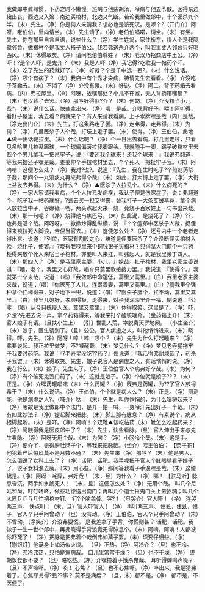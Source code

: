 <!-- { "loadSidebar": true } -->
我做郞中眞熟惯，下药之时不懒慢。热病与他柴胡汤，冷病与他五苓散。医得东边纔出丧，西边又入殓；南边买棺材，北边又气断。若论我里做郞中，十个医杀九个半。（末）先生。（净）你是何人来请我？想必也是该死汉。是啰个?（开门介）阿呀，老伯伯，里向请坐。（末）先生请了。（净）老伯伯唱喏，请坐。（末）有坐。先生，你在那里自言自语，说些什么？（净）学生姓翁，家住桥东，烧人个是我隔壁邻舍，做棺材个是我丈人搭子伯公。我若弗送杀介两个，叫我里丈人邻舍只好喝西风。（末）休得取矣。（净）请问老伯伯尊姓？（末）老汉乃招商店中王公。（净）吓！?是个人吓，是鬼介？（末）我是人吓（净）我记得?吃歇我一帖药个吓。（末）吃了先生的药就好了。（净）好哉？个是千中选一厾?。（末）什么说话。（净）啰个有病了？（末）我店中有个秀才染病，特请先生去看看。（净）介没吃子茶勒去。（末）不消了（净）介没有慢。（末）好说。（净）阿二，背子药箱去看病。（内）弗拉屋里。（净）阿呀，故嘿那处？小儿不在家，无人背药箱嘿那？（末）老汉背了去罢。（净）那哼好得罪?介？（末）何妨。（净）介没权当小儿哉?。（末）说什么话。快些拿出来。（净）噢，是哉。介嘿背好子。喂！阿听得，看好子屋里，我去看个病就来个？有人来请我看病，上子水牌嘿是哉（内）是哉。（净走出门介）（末）先生，打这条路走了罢。（净）走弗得，走弗得。（末）为何？（净）几里医杀子人个哉，打坛上走子罢。（末）使得。（净）王伯伯，此地▲做一出话靶拉里。（末）什么话靶？（净）个一日出去看病，打几里走过，只看见多哈男儿拉厾踢球，一个球偏偏滚拉我脚跟头。我就随手一脚，踢子破棺材里去哉个个男儿拿我一把吊牢子，说：『要还我个球来！还我个球来！』我说弗翻道，等我来拾还子嘿是哉。姜姜伸个手拉棺材里去，个个死人一把扯牢子我。（末）阿唷唷！这便怎么处？（净）我对?说?。说道：『先生，我在生时吃子?个煎剂药杀子我，那间个一丸滚痰丸再来弗得个哉』（末）如此，打大街上走了罢。（净）大街上益发去弗得。（末）为什么？（净）▲医杀子人拉厾个。（末）什么病死的？（净）一家人家请我看病，个个人拉厾发疟疾，我认子俚是伤寒症了，说：弗翻道个，吃子我一帖药就好。?厾去买一担艾得来，替我打子一大条艾绒草荐，拿个病人放拉当中子，谷碌碌一卷，两头点起火来一烧，竟烧子百家姓上一句书出来哉。（末）那一句呢？（净）烧得他乌焦巴弓。（末）如此说，是烧死了？（净）??，也弗是活个哉。阿呀呀，一掀掀炒得乱纵横，说：『个个瘟郞中医杀子人哉，捉俚得来锁拉死人脚浪，吿俚当官去。』（末）这便怎么处？（净）还亏内中一个老者走得出来。说道：『列位，医家有割股之心，难道是俚要医杀了？介没断俚买棺材入殓，烧化子，便罢。』?晓得我啰里来个铜钱银子买棺材？只得拿大门前个一只药柜得来放个死人来哈当子棺材。亦要叫人来扛，叫弗起人，就是我里亲丁四人。（末）那四人？（净）是我里家主婆，小儿，儿媳哉。扛子棺材，我里老家主婆说道：『喂，老个，我里又心好哉，唱介只蒿里歌接接力罢。』我说道：『使得个。』我就第一个来哉，说道：（唱）『我做郞中命运低，蒿里又蒿里。』（白）我里老家主婆来哉，说道：（唱）『你医死了人儿，连累着妻，蒿里又蒿里。』（白）?猜我里个强种拿个扛棒得来，对子地下一甩，说道：（唱）『?医杀子胖个，扛不动，蒿里又蒿里。』（白）我里儿媳好，孝顺得极，走得来，对子我深深里介一福，倒说道：『公爹，（唱）从今只拣瘦人医，蒿里又蒿里。』（末）休得取笑。这里是了。（净）吓，介没?先进去说一声，拿个药箱得来，等我来打个磕铳哩介。（坐药箱上介）（末）官人娘子有请。（旦扶小生上）
【引】世乱人荒，幸脱离天罗地网。
（小生坐介）（末）娘子，医生请到了。（旦）公公，官人病虚之人，叫他悄悄进来。（末）晓得。吓，先生。（净）阿呀！啐！啐！啰个？（末）先生为什么打起睡来？（净）弗要说起。我正拉里做梦，不?喊醒哉。（末）梦见什么？（净）梦见老寿星拖牢子我要讨药吃。我说：『?老寿星没吃??药？』俚说道：『我活得弗耐烦哉了，药杀子我罢。』（末）休得取笑。先生，娘子说官人是病虚之人，有话悄悄的说。（净）我在行么。（末）娘子，先生来了。（净）王伯伯官人个病弗好个哉。（末）为何？（净）有个催死鬼厾门前了。（末）这就是娘子。（净）个位就是娘子??？（末）正是。（净）介嘿药罐唱喏（末）什么药罐？（净）旣弗是药罐，为??了官人煎得希干？（末）什么说话。（净）王伯伯，个个就是病人么？（末）正是。（净）测测能，他是病虚之人?。（喊介）呔！（末）先生，叫你悄悄的，为什么嚷将起来？（净）哪故是我里做郞中个法门，是介一拍一喊，一身冷汗先出好子一半哉。（末）有如此妙法？（净）提起脚来把脉。（末）脚上那有脉息？（净）有素说个，病从根脚起哟。（末）是吓。（净）阿唷！个双靴▲该吃帖药（末）靴怎么吃起药来？（净）阿晓得我是医皮郞中了？（末）先生，快些看脉。（旦）官人伸出手来与先生看脉。（净）阿呀无用个哉。（末）为何？（净）小膀冷个哉。（末）这是手。（净）便介了，无得膀肚肠子个，等我来把脉哉。（坐介）喂王伯伯：
【奈子花】他犯着产后惊风莫不是月数不通？
（末）先生来（净）那哼？（末）他是男人，怎么倒说了女科上去了？（净）话靶，话靶。我手呢把子官人个脉眼睛看子娘子了，说子女科浪去哉。（末）用心些。（净）那间等我看子手浪嘿是哉。（末）这便纔是。（净）阿呀！咤异，弗好哉！（末，旦）为什么？（净）哪！
【驻马听】脉息昏沉，两手如氷諕死人！
（末，旦）这便怎么处？（净）无用个哉。
叫几个尼姑和尙，叮叮咚咚，做些功德送出南门；再叫几个道士拉鬼门关上去招魂；叫几个木匠乒乒乓乓忙把棺材钉。
钉?个脑盖骨。哭?！（旦哭介）官人吓！（净）
连哭两三声。
快点叫！（末，旦）官人吓官人！（净）
再叫两三声。
住厾，住厾，娘子，官人个只手阿曾动？（旦）没有动。（净）王伯伯，官人个只手阿曾动？（末）不曾动。（净笑介）介没弗要慌。
是我差拿了手背，你慌则甚？
话靶，话靶。我做子一生一世个郞中，再弗晓得手背浪竟无得脉息个。（末）阿唷，阿唷！人都被你吓死了！（净）把脉是把弗着个哉倒弗如猜子罢。（末）须要仔细些。（净）
【剔银灯】他满身上如汤似火烧。
（旦）不热。（净）阿冷介？（旦）也不冷。（净）弗冷弗热，只怕是瘟病哉。
口儿里常常干燥？
（旦）也不干燥。（净）
终朝饭食都不要？
（旦）略吃些。（净）介嘿撞着子饿杀鬼哉。
耳听得蝉鸣声噪？
（旦）不声噪吓。（净）咳！
心焦？
（旦）也不心焦吓。（净）啐出来，我是猜弗着了。心焦耶关得?厾??事？
莫不是病痨？
（旦，末）都不是。（净）
都不是，不医便了。
